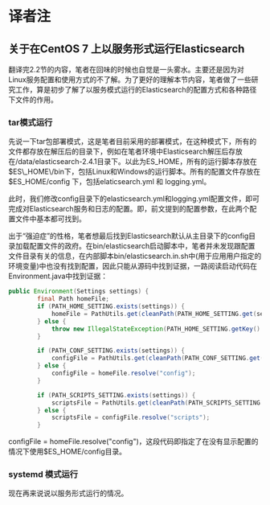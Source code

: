 # 译者注

## 关于在CentOS 7 上以服务形式运行Elasticsearch

翻译完2.2节的内容，笔者在回味的时候也自觉是一头雾水。主要还是因为对Linux服务配置和使用方式的不了解。为了更好的理解本节内容，笔者做了一些研究工作，算是初步了解了以服务模式运行的Elasticsearch的配置方式和各种路径下文件的作用。

### tar模式运行

先说一下tar包部署模式，这是笔者目前采用的部署模式，在这种模式下，所有的文件都存放在解压后的目录下，例如在笔者环境中Elasticsearch解压后存放在\/data\/elasticsearch-2.4.1目录下。以此为ES\_HOME，所有的运行脚本存放在$ES\_HOME\/bin下，包括Linux和Windows的运行脚本。所有的配置文件存放在$ES\_HOME\/config 下，包括elaticsearch.yml 和 logging.yml。

此时，我们修改config目录下的elasticsearch.yml和logging.yml配置文件，即可完成对Elasticsearch服务和日志的配置。即，前文提到的配置参数，在此两个配置文件中基本都可找到。

出于“强迫症”的性格，笔者想最后找到Elasticsearch默认从主目录下的config目录加载配置文件的政府。在bin\/elasticsearch启动脚本中，笔者并未发现跟配置文件目录有关的信息，在内部脚本bin\/elasticsearch.in.sh中\(用于应用用户指定的环境变量\)中也没有找到配置，因此只能从源码中找到证据，一路阅读启动代码在Environment.java中找到证据：

```java
public Environment(Settings settings) {
        final Path homeFile;
        if (PATH_HOME_SETTING.exists(settings)) {
            homeFile = PathUtils.get(cleanPath(PATH_HOME_SETTING.get(settings)));
        } else {
            throw new IllegalStateException(PATH_HOME_SETTING.getKey() + " is not configured");
        }

        if (PATH_CONF_SETTING.exists(settings)) {
            configFile = PathUtils.get(cleanPath(PATH_CONF_SETTING.get(settings)));
        } else {
            configFile = homeFile.resolve("config");
        }

        if (PATH_SCRIPTS_SETTING.exists(settings)) {
            scriptsFile = PathUtils.get(cleanPath(PATH_SCRIPTS_SETTING.get(settings)));
        } else {
            scriptsFile = configFile.resolve("scripts");
        }
```

configFile = homeFile.resolve\("config"\)，这段代码即指定了在没有显示配置的情况下使用$ES\_HOME\/config目录。

### systemd 模式运行

现在再来说说以服务形式运行的情况。

